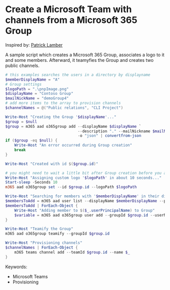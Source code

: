 # Create a Microsoft Team with channels from a Microsoft 365 Group

Inspired by: [Patrick Lamber](https://www.nubo.eu/Provision-A-Team-With-CLI-For-Microsoft-365/)

A sample script which creates a Microsoft 365 Group, associates a logo to it and some members. Afterward, it teamyfies the Group and creates two public channels. 

```powershell tab="PowerShell Core"
# this examples searches the users in a directory by displayname
$memberDisplayName = "A"
# Group settings
$logoPath = ".\pnpImage.png"
$displayName = "Contoso Group"
$mailNickName = "demoGroup4"
# add more items to the array to provision channels
$channelNames = @("Public relations", "CLI Project")

Write-Host "Creating the Group '$displayName'..."
$group = $null
$group = m365 aad o365group add --displayName $displayName `
                                --description "." --mailNickname $mailNickName  `
                                -o "json" | convertfrom-json
if ($group -eq $null) {
    Write-Host "An error occurred during Group creation"
    break
}

Write-Host "Created with id $($group.id)"

# you might need to wait a little bit after Group creation before you are allowed to assign a logo
Write-Host "Assigning custom logo '$logoPath' in about 10 seconds..."
Start-sleep -Seconds 10
m365 aad o365group set --id $group.id --logoPath $logoPath    

Write-Host "Searching for members with '$memberDisplayName' in their displayname"
$membersToAdd = m365 aad user list --displayName $memberDisplayName --properties "id,userprincipalname" --output "json" | convertfrom-json
$membersToAdd | ForEach-Object {
    Write-Host "Adding member to $($_.userPrincipalName) to Group"
    $variable = m365 aad o365group user add --groupId $group.id --userName $_.id -o "json" | convertfrom-json
}

Write-Host "Teamify the Group"
m365 aad o365group teamify --groupId $group.id

Write-Host "Provisioning channels"
$channelNames | ForEach-Object {
    m365 teams channel add --teamId $group.id --name $_ 
}
```

Keywords:

- Microsoft Teams
- Provisioning
